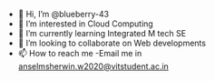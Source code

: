 - 👋 Hi, I’m @blueberry-43
- 👀 I’m interested in Cloud Computing
- 🌱 I’m currently learning Integrated M tech SE
- 💞️ I’m looking to collaborate on Web developments
- 📫 How to reach me -Email me in anselmsherwin.w2020@vitstudent.ac.in

<!---
blueberry-43/blueberry-43 is a ✨ special ✨ repository because its `README.md` (this file) appears on your GitHub profile.
You can click the Preview link to take a look at your changes.
--->
